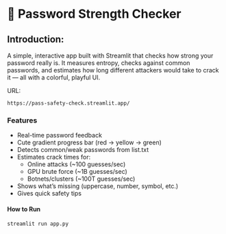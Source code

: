 # 🔑 Password Strength Checker

## Introduction: 
A simple, interactive app built with Streamlit that checks how strong your password really is.
It measures entropy, checks against common passwords, and estimates how long different attackers would take to crack it — all with a colorful, playful UI.

URL:  
       
    https://pass-safety-check.streamlit.app/ 

### Features
- Real-time password feedback
- Cute gradient progress bar (red → yellow → green)
- Detects common/weak passwords from list.txt
- Estimates crack times for:
     - Online attacks (~100 guesses/sec)
     - GPU brute force (~1B guesses/sec)
     - Botnets/clusters (~100T guesses/sec)
- Shows what’s missing (uppercase, number, symbol, etc.)
- Gives quick safety tips

#### How to Run
    streamlit run app.py
